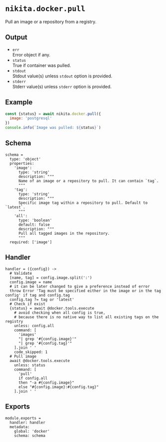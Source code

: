
# `nikita.docker.pull`

Pull an image or a repository from a registry.

## Output

* `err`   
  Error object if any.
* `status`   
  True if container was pulled.
* `stdout`   
  Stdout value(s) unless `stdout` option is provided.
* `stderr`   
  Stderr value(s) unless `stderr` option is provided.

## Example

```js
const {status} = await nikita.docker.pull({
  image: 'postgresql'
})
console.info(`Image was pulled: ${status}`)
```

## Schema

    schema =
      type: 'object'
      properties:
        'image':
          type: 'string'
          description: """
          Name of an image or a repository to pull. It can contain `tag`.
          """
        'tag':
          type: 'string'
          description: """
          Specific image tag within a repository to pull. Default to `latest`.
          """
        'all':
          type: 'boolean'
          default: false
          description: """
          Pull all tagged images in the repository.
          """
      required: ['image']

## Handler

    handler = ({config}) ->
      # Validate
      [name, tag] = config.image.split(':')
      config.image = name
      # it can be later changed to give a preference instead of error
      throw Error 'Tag must be specified either in the image or in the tag config' if tag and config.tag
      config.tag ?= tag or 'latest'
      # Check if exist
      {status} = await @docker.tools.execute
        # avoid checking when all config is true,
        # because there is no native way to list all existing tags on the registry
        unless: config.all
        command: [
          'images'
          "| grep '#{config.image}'"
          "| grep '#{config.tag}'"
        ].join ' '
        code_skipped: 1
      # Pull image
      await @docker.tools.execute
        unless: status
        command: [
          'pull'
          if config.all
          then "-a #{config.image}"
          else "#{config.image}:#{config.tag}"
        ].join ' '

## Exports

    module.exports =
      handler: handler
      metadata:
        global: 'docker'
        schema: schema
